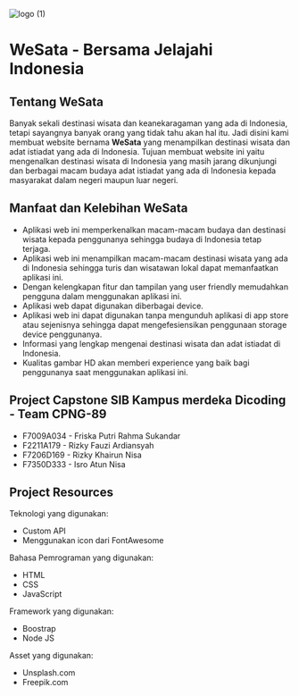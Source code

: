 ![logo (1)](https://user-images.githubusercontent.com/85056473/174284198-af78fa37-f996-4c73-9dbd-0ca1a4c4eaa1.png)
# WeSata - Bersama Jelajahi Indonesia

Tentang WeSata
--

Banyak sekali destinasi wisata dan keanekaragaman yang ada di Indonesia, tetapi sayangnya
banyak orang yang tidak tahu akan hal itu. Jadi disini kami membuat website bernama **WeSata** yang
menampilkan destinasi wisata dan adat istiadat yang ada di
Indonesia. Tujuan membuat website ini yaitu mengenalkan destinasi wisata di Indonesia yang masih jarang dikunjungi dan
berbagai macam budaya adat istiadat yang ada di Indonesia kepada masyarakat dalam negeri maupun
luar negeri.


Manfaat dan Kelebihan WeSata
--
- Aplikasi web ini memperkenalkan macam-macam budaya dan destinasi wisata kepada penggunanya sehingga budaya di Indonesia tetap terjaga.
- Aplikasi web ini menampilkan macam-macam destinasi wisata yang ada di Indonesia sehingga turis dan wisatawan lokal dapat memanfaatkan aplikasi ini.
- Dengan kelengkapan fitur dan tampilan yang user friendly memudahkan pengguna dalam menggunakan aplikasi ini.
- Aplikasi web dapat digunakan diberbagai device.
- Aplikasi web ini dapat digunakan tanpa mengunduh aplikasi di app store atau sejenisnya sehingga dapat mengefesiensikan penggunaan storage device penggunanya.
- Informasi yang lengkap mengenai destinasi wisata dan adat istiadat di Indonesia.
- Kualitas gambar HD akan memberi experience yang baik bagi penggunanya saat menggunakan aplikasi ini.


Project Capstone SIB Kampus merdeka Dicoding - Team CPNG-89
--
-  F7009A034 - Friska Putri Rahma Sukandar
-  F2211A179 - Rizky Fauzi Ardiansyah
-  F7206D169 - Rizky Khairun Nisa
-  F7350D333 - Isro Atun Nisa


Project Resources
--
Teknologi yang digunakan:
- Custom API
- Menggunakan icon dari FontAwesome

Bahasa Pemrograman yang digunakan:
- HTML
- CSS
- JavaScript

Framework yang digunakan:
- Boostrap
- Node JS

Asset yang digunakan:
- Unsplash.com
- Freepik.com
